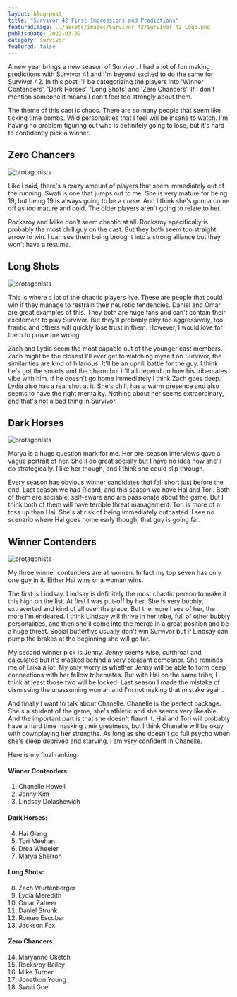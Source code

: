 ```yaml
---
layout: blog-post
title: "Survivor 42 First Impressions and Predictions"
featuredImage: ../assets/images/Survivor_42/Survivor_42_Logo.png
publishDate: 2022-03-02
category: survivor
featured: false
---
```


A new year brings a new season of Survivor. I had a lot of fun making predictions with Survivor 41 and I'm beyond excited to do the same for Survivor 42. In this post I'll be categorizing the players into 'Winner Contenders', 'Dark Horses', 'Long Shots' and 'Zero Chancers'. If I don't mention someone it means I don't feel too strongly about them.

The theme of this cast is chaos. There are so many people that seem like ticking time bombs. Wild personalities that I feel will be insane to watch. I'm having no problem figuring out who is definitely going to lose, but it's hard to confidently pick a winner.

## Zero Chancers

<img class="blog-image" src="../assets/images/Survivor_42/nochance.jpg" alt="protagonists" />

Like I said, there's a crazy amount of players that seem immediately out of the running. Swati is one that jumps out to me. She is very mature for being 19, but being 19 is always going to be a curse. And I think she's gonna come off as *too* mature and cold. The older players aren't going to relate to her. 

Rocksroy and Mike don't seem chaotic at all. Rocksroy specifically is probably the most chill guy on the cast. But they both seem too straight arrow to win. I can see them being brought into a strong alliance but they won't have a resume.

## Long Shots

<img class="blog-image" src="../assets/images/Survivor_42/longshot.jpg" alt="protagonists" />

This is where a lot of the chaotic players live. These are people that could win if they manage to restrain their neurotic tendencies. Daniel and Omar are great examples of this. They both are huge fans and can't contain their excitement to play Survivor. But they'll probably play too aggressively, too frantic and others will quickly lose trust in them. However, I would love for them to prove me wrong

Zach and Lydia seem the most capable out of the younger cast members. Zach might be the closest I'll ever get to watching myself on Survivor, the similarities are kind of hilarious. It'll be an uphill battle for the guy. I think he's got the smarts and the charm but it'll all depend on how his tribemates vibe with him. If he doesn't go home immediately I think Zach goes deep. Lydia also has a real shot at it. She's chill, has a warm presence and also seems to have the right mentality. Nothing about her seems extraordinary, and that's not a bad thing in Survivor.

## Dark Horses

<img class="blog-image" src="../assets/images/Survivor_42/darkhorses.jpg" alt="protagonists" />

Marya is a huge question mark for me. Her pre-season interviews gave a vague portrait of her. She'll do great socially but I have no idea how she'll do strategically. I like her though, and I think she could slip through.

Every season has obvious winner candidates that fall short just before the end. Last season we had Ricard, and this season we have Hai and Tori. Both of them are sociable, self-aware and are passionate about the game. But I think both of them will have terrible threat management.  Tori is more of a toss up than Hai. She's at risk of being immediately outcasted. I see no scenario where Hai goes home early though, that guy is going far.

## Winner Contenders

<img class="blog-image" src="../assets/images/Survivor_42/winners.jpg" alt="protagonists" />

My three winner contenders are all women. In fact my top seven has only one guy in it. Either Hai wins or a woman wins.

The first is Lindsay. Lindsay is definitely the most chaotic person to make it this high on the list. At first I was put-off by her. She is very bubbly, extraverted and kind of all over the place. But the more I see of her, the more I'm endeared. I think Lindsay will thrive in her tribe, full of other bubbly personalities, and then she'll come into the merge in a great position and be a huge threat. Social butterflys usually don't win Survivor but if Lindsay can pump the brakes at the beginning she will go far.

My second winner pick is Jenny. Jenny seems wise, cutthroat and calculated but it's masked behind a very pleasant demeanor. She reminds me of Erika a lot. My only worry is whether Jenny will be able to form deep connections with her fellow tribemates. But with Hai on the same tribe, I think at least those two will be locked. Last season I made the mistake of dismissing the unassuming woman and I'm not making that mistake again.

And finally I want to talk about Chanelle. Chanelle is the perfect package. She's a student of the game, she's athletic and she seems very likeable. And the important part is that she doesn't flaunt it. Hai and Tori will probably have a hard time masking their greatness, but I think Chanelle will be okay with downplaying her strengths. As long as she doesn't go full psycho when she's sleep deprived and starving, I am very confident in Chanelle.

Here is my final ranking:

#### Winner Contenders:
1. Chanelle Howell
2. Jenny Kim
3. Lindsay Dolashewich
#### Dark Horses:
4. Hai Giang
5. Tori Meehan
6. Drea Wheeler
7. Marya Sherron
#### Long Shots:
8. Zach Wurtenberger 
9. Lydia Meredith
10. Omar Zaheer
11. Daniel Strunk
12. Romeo Escobar
13. Jackson Fox
#### Zero Chancers:
14. Maryanne Oketch
15. Rocksroy Bailey
16. Mike Turner
17. Jonathon Young
18. Swati Goel
